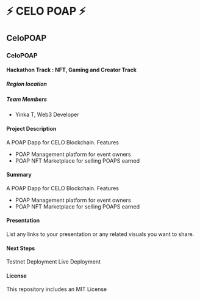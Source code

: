 
# ⚡ CELO POAP ⚡


## CeloPOAP
### CeloPOAP
#### Hackathon Track : NFT, Gaming and Creator Track

##### Region location

##### Team Members
- Yinka T, Web3 Developer

#### Project Description
A POAP Dapp for CELO Blockchain.
Features
- POAP Management platform for event owners
- POAP NFT Marketplace for selling POAPS earned

#### Summary
A POAP Dapp for CELO Blockchain.
Features
- POAP Management platform for event owners
- POAP NFT Marketplace for selling POAPS earned


#### Presentation
List any links to your presentation or any related visuals you want to share.

#### Next Steps
Testnet Deployment
Live Deployment

#### License
This repository includes an MIT License
